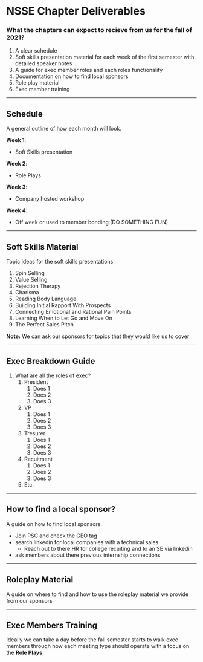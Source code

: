 # NSSE Chapter Deliverables 

### What the chapters can expect to recieve from us for the fall of 2021?
1. A clear schedule
2. Soft skills presentation material for each week of the first semester with detailed speaker notes
3. A guide for exec member roles and each roles functionality
4. Documentation on how to find local sponsors
5. Role play material 
6. Exec member training
---
## Schedule
A general outline of how each month will look.

**Week 1**: 
- Soft Skills presentation

**Week 2**:
- Role Plays

**Week 3**:
- Company hosted workshop

**Week 4**:
- Off week or used to member bonding (DO SOMETHING FUN)

---

## Soft Skills Material
Topic ideas for the soft skills presentations
1. Spin Selling
2. Value Selling
3. Rejection Therapy
4. Charisma
5. Reading Body Language
6. Building Initial Rapport With Prospects
7. Connecting Emotional and Rational Pain Points
8. Learning When to Let Go and Move On
9. The Perfect Sales Pitch

**Note:** We can ask our sponsors for topics that they would like us to cover

---
## Exec Breakdown Guide
1. What are all the roles of exec?
   1. President
      1. Does 1 
      2. Does 2 
      3. Does 3
   2. VP
      1. Does 1
      2. Does 2
      3. Does 3
   3. Tresurer
      1. Does 1
      2. Does 2
      3. Does 3
   4. Recuitment
      1. Does 1 
      2. Does 2
      3. Does 3
   5. Etc.

---
## How to find a local sponsor?
A guide on how to find local sponsors.
- Join PSC and check the GEO tag
- search linkedin for local companies with a technical sales
  - Reach out to there HR for college recuiting and to an SE via linkedin
- ask members about there previous internship connections 

---
## Roleplay Material
A guide on where to find and how to use the roleplay material we provide from our sponsors

--- 
## Exec Members Training
Ideally we can take a day before the fall semester starts to walk exec members through how each meeting type should operate with a focus on the **Role Plays**
